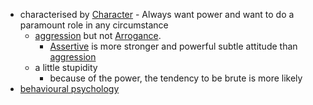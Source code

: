 - characterised by [Character]() - Always want power and want to do a paramount role in any circumstance
    - [aggression]() but not [Arrogance]().
        - [Assertive]() is more stronger and powerful subtle attitude than [aggression]()
    - a little stupidity 
        - because of the power, the tendency to be brute is more likely
- [behavioural psychology]()
